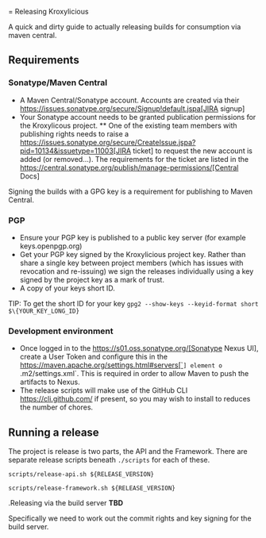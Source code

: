 = Releasing Kroxylicious

A quick and dirty guide to actually releasing builds for consumption via maven central.

## Requirements
### Sonatype/Maven Central

* A Maven Central/Sonatype account. Accounts are created via their https://issues.sonatype.org/secure/Signup!default.jspa[JIRA signup]
* Your Sonatype account needs to be granted publication permissions for the Kroxylicous project.
** One of the existing team members with publishing rights needs to raise a https://issues.sonatype.org/secure/CreateIssue.jspa?pid=10134&issuetype=11003[JIRA ticket] to request the new account is added (or removed...). The requirements for the ticket are listed in the https://central.sonatype.org/publish/manage-permissions/[Central Docs]

Signing the builds with a GPG key is a requirement for publishing to Maven Central.

### PGP
* Ensure your PGP key is published to a public key server (for example keys.openpgp.org)
* Get your PGP key signed by the Kroxylicious project key. Rather than share a single key between project members (which has issues with revocation and re-issuing) we sign the releases individually using a key signed by the project key as a mark of trust.
* A copy of your keys short ID.

TIP: To get the short ID for your key `gpg2 --show-keys --keyid-format short $\{YOUR_KEY_LONG_ID}`

### Development environment

* Once logged in to the https://s01.oss.sonatype.org/[Sonatype Nexus UI], create a User Token and configure this in the https://maven.apache.org/settings.html#servers[`<servers>`] element o  `.m2/settings.xml`.  This is required in order to allow Maven to push the artifacts to Nexus. 
* The release scripts will make use of the GitHub CLI https://cli.github.com/ if present, so you may wish to install to reduces the number of chores.


## Running a release

The project is release is two parts, the API and the Framework. There are separate release scripts beneath `./scripts` for each of these.

```shell
scripts/release-api.sh ${RELEASE_VERSION}
```

```shell
scripts/release-framework.sh ${RELEASE_VERSION}
```


.Releasing via the build server
**TBD**

Specifically we need to work out the commit rights and key signing for the build server.
